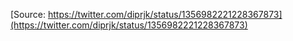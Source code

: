 [Source: https://twitter.com/diprjk/status/1356982221228367873](https://twitter.com/diprjk/status/1356982221228367873)